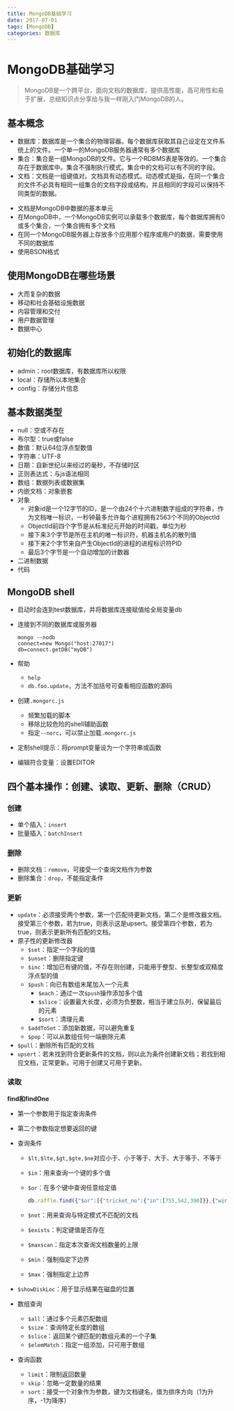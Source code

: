 ```yaml
---
title: MongoDB基础学习
date: 2017-07-01
tags: [MongoDB]
categories: 数据库
---
```


# MongoDB基础学习

>MongoDB是一个跨平台，面向文档的数据库，提供高性能，高可用性和易于扩展，总结知识点分享给与我一样刚入门MongoDB的人。



## 基本概念

- 数据库：数据库是一个集合的物理容器。每个数据库获取其自己设定在文件系统上的文件。一个单一的MongoDB服务器通常有多个数据库
- 集合：集合是一组MongoDB的文件。它与一个RDBMS表是等效的。一个集合存在于数据库中。集合不强制执行模式。集合中的文档可以有不同的字段。
- 文档：文档是一组键值对。文档具有动态模式。动态模式是指，在同一个集合的文件不必具有相同一组集合的文档字段或结构，并且相同的字段可以保持不同类型的数据。

<!--more-->

- 文档是MongoDB中数据的基本单元
- 在MongoDB中，一个MongoDB实例可以承载多个数据库，每个数据库拥有0或多个集合，一个集合拥有多个文档
- 在同一个MongoDB服务器上存放多个应用那个程序或用户的数据，需要使用不同的数据库
- 使用BSON格式



## 使用MongoDB在哪些场景

- 大而复杂的数据
- 移动和社会基础设施数据
- 内容管理和交付
- 用户数据管理
- 数据中心



## 初始化的数据库

- admin：root数据库，有数据库所以权限
- local：存储所以本地集合
- config：存储分片信息



## 基本数据类型

- null：空或不存在
- 布尔型：true或false
- 数值：默认64位浮点型数值
- 字符串：UTF-8
- 日期：自新世纪以来经过的毫秒，不存储时区
- 正则表达式：与js语法相同
- 数组：数据列表或数据集
- 内嵌文档：对象嵌套
- 对象
  - 对象id是一个12字节的ID，是一个由24个十六进制数字组成的字符串，作为文档唯一标识，一秒钟最多允许每个进程拥有2563个不同的ObjectId
  - ObjectId前四个字节是从标准纪元开始的时间戳，单位为秒
  - 接下来3个字节是所在主机的唯一标识符，机器主机名的散列值
  - 接下来2个字节来自产生ObjectId的进程的进程标识符PID
  - 最后3个字节是一个自动增加的计数器
- 二进制数据
- 代码



## MongoDB shell

- 启动时会连到test数据库，并将数据库连接赋值给全局变量db

- 连接到不同的数据库或服务器
  
    ```
    mongo --nodb
	connect=new Mongo("host:27017")
    db=connect.getDB("myDB")
    ```
    
- 帮助
  - `help`
  - `db.foo.update`，方法不加括号可查看相应函数的源码

- 创建`.mongorc.js`
  - 频繁加载的脚本
  - 移除比较危险的shell辅助函数
  - 指定`--norc`，可以禁止加载`.mongorc.js`

- 定制shell提示：将prompt变量设为一个字符串或函数

- 编辑符合变量：设置EDITOR



## 四个基本操作：创建、读取、更新、删除（CRUD）

### 创建

- 单个插入：`insert`
- 批量插入：`batchInsert`



### 删除

- 删除文档：`remove`，可接受一个查询文档作为参数
- 删除集合：`drop`，不能指定条件



### 更新

- `update`：必须接受两个参数，第一个匹配待更新文档，第二个是修改器文档。接受第三个参数，若为true，则表示这是upsert。接受第四个参数，若为true，则表示更新所有匹配的文档。
- 原子性的更新修改器
  - `$set`：指定一个字段的值
  - `$unset`：删除指定键
  - `$inc`：增加已有键的值，不存在则创建，只能用于整型、长整型或双精度浮点型的值
  - `$push`：向已有数组末尾加入一个元素
    - `$each`：通过一次`$push`操作添加多个值
    - `$slice`：设置最大长度，必须为负整数，相当于建立队列，保留最后的元素
    - `$sort`：清理元素
  - `$addToSet`：添加新数据，可以避免重复
  - `$pop`：可以从数组任何一端删除元素
- `$pull`：删除所有匹配的文档
- `upsert`：若未找到符合更新条件的文档，则以此为条件创建新文档；若找到相应文档，正常更新。可用于创建又可用于更新。



### 读取

**find和findOne**

- 第一个参数用于指定查询条件
- 第二个参数指定想要返回的键

- 查询条件
  - `$lt,$lte,$gt,$gte,$ne`对应小于、小于等于、大于、大于等于、不等于
  - `$in`：用来查询一个键的多个值
  - `$or`：在多个键中查询任意给定值
    
    ```js
    db.raffle.find({"$or":[{"tricket_no":{"in":[755,542,390]}},{"winner":true}]})
    ```
  - `$not`：用来查询与特定模式不匹配的文档
  - `$exists`：判定键值是否存在
  - `$maxscan`：指定本次查询文档数量的上限
  - `$min`：强制指定下边界
  - `$max`：强制指定上边界
- `$showDiskLoc`：用于显示结果在磁盘的位置
  
- 数组查询
  - `$all`：通过多个元素匹配数组
  - `$size`：查询特定长度的数组
  - `$slice`：返回某个键匹配的数组元素的一个子集
  - `$elemMatch`：指定一组添加，只可用于数组

- 查询函数
  - `limit`：限制返回数量
  - `skip`：忽略一定数量的结果
  - `sort`：接受一个对象作为参数，键为文档键名，值为排序方向（1为升序，-1为降序）

